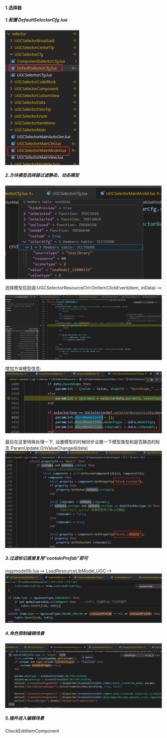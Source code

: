 #### 1.选择器

##### 1.配置 DefaultSelectorCfg.lua

![](../Source/Image/2024-11-29-11-33-56.png)

##### 2.方块模型选择器过滤静态、动态模型
![](../Source/Image/2024-12-02-11-43-27.png)

选择模型后回调:UGCSelectorResourceCtrl:OnItemClickEvent(item, inData)-->

![](../Source/Image/2024-12-13-11-49-10.png)

增加方块模型信息:
![](../Source/Image/2024-12-13-12-03-01.png)

最后在这里特殊处理一下, 设置模型的时候同步设置一下模型类型和是否静态的标志
ParamUpdate:OnValueChanged(data)
![](../Source/Image/2024-12-13-19-44-29.png)

##### 3.过滤标记直接复用"containPrefab"即可
mapmodellib.lua-->
LoadResourceLibModel_UGC-->
![](../Source/Image/2024-12-02-12-04-09.png)

##### 4.角色预制编辑场景
![](../Source/Image/2024-12-02-20-53-42.png)

##### 5.插件进入编辑场景
CheckEditItemComponent